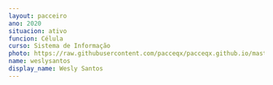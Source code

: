 ```yaml
---
layout: pacceiro
ano: 2020
situacion: ativo
funcion: Célula
curso: Sistema de Informação
photo: https://raw.githubusercontent.com/pacceqx/pacceqx.github.io/master/assets/pic/bolsistas/wesly.png
name: weslysantos
display_name: Wesly Santos
---
```


